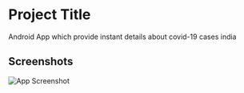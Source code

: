 
# Project Title

Android App which provide instant details about covid-19 cases india


## Screenshots

![App Screenshot](https://via.placeholder.com/468x300?text=App+Screenshot+Here)

